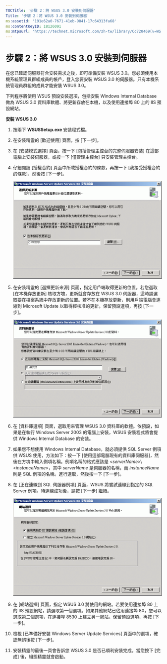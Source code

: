 ```yaml
---
TOCTitle: '步驟 2：將 WSUS 3.0 安裝到伺服器'
Title: '步驟 2：將 WSUS 3.0 安裝到伺服器'
ms:assetid: '191e62a0-7671-41eb-9841-17c64313fa68'
ms:contentKeyID: 18126091
ms:mtpsurl: 'https://technet.microsoft.com/zh-tw/library/Cc720469(v=WS.10)'
---
```


步驟 2：將 WSUS 3.0 安裝到伺服器
================================

在您已確認伺服器符合安裝需求之後，即可準備安裝 WSUS 3.0。您必須使用本機系統管理員群組成員的帳戶，登入您要安裝 WSUS 3.0 的伺服器。只有本機系統管理員群組的成員才能安裝 WSUS 3.0。

下列程序將使用 WSUS 預設安裝選項，包括安裝 Windows Internal Database 做為 WSUS 3.0 資料庫軟體、將更新存放在本機，以及使用連接埠 80 上的 IIS 預設網站。

**安裝 WSUS 3.0**
1.  按兩下 **WSUSSetup.exe** 安裝程式檔。

2.  在安裝精靈的 \[歡迎使用\] 頁面，按 \[下一步\]。

3.  在 \[安裝模式選擇\] 頁面，按一下 \[包括管理主控台的完整伺服器安裝\] 在這部電腦上安裝伺服器，或按一下 \[僅管理主控台\] 只安裝管理主控台。

4.  仔細閱讀 \[授權合約\] 頁面中所載授權合約的條款，再按一下 \[我接受授權合約的條款\]，然後按 \[下一步\]。

    ![](images/Cc720469.fa6ac6a6-6814-4b7e-96e8-e08af5e534b8(WS.10).gif)

5.  在安裝精靈的 \[選擇更新來源\] 頁面，指定用戶端取得更新的位置。若您選取 \[在本機存放更新\] 核取方塊，更新就會存放在 WSUS 3.0 伺服器，這時請選取要在檔案系統中存放更新的位置。若不在本機存放更新，則用戶端電腦會連線到 Microsoft Update 以取得經核准的更新。保留預設選項，再按 \[下一步\]。

    ![](images/Cc720469.c8bac396-ca39-4491-8b0c-742a0e470535(WS.10).gif)

6.  在 \[資料庫選項\] 頁面，選取用來管理 WSUS 3.0 資料庫的軟體。依預設，如果是在執行 Windows Server 2003 的電腦上安裝，WSUS 安裝程式將會提供 Windows Internal Database 的安裝。

7.  如果您不想使用 Windows Internal Database，就必須提供 SQL Server 例項供 WSUS 使用，方法如下：按一下 \[使用這部電腦現有的資料庫伺服器\]，然後在方塊中輸入例項名稱。例項名稱的格式應該是 &lt;*serverName*&gt;\\&lt;*instanceName*&gt;，其中 *serverName* 是伺服器的名稱，而 *instanceName* 則是 SQL 例項的名稱。進行選取，然後按一下 \[下一步\]。

8.  在 \[正在連線到 SQL 伺服器例項\] 頁面，WSUS 將嘗試連線到指定的 SQL Server 例項。待連線成功後，請按 \[下一步\] 繼續。

    ![](images/Cc720469.36c6af0c-a61e-4151-ae50-c754a106cb1b(WS.10).gif)

9.  在 \[網站選擇\] 頁面，指定 WSUS 3.0 將使用的網站。若要使用連接埠 80 上的 IIS 預設網站，請選取第一個選項。如果其他網站已佔用連接埠 80，您可以選取第二個選項，在連接埠 8530 上建立另一網站。保留預設選項，再按 \[下一步\]。

10. 檢視 \[已準備好安裝 Windows Server Update Services\] 頁面中的選項，確認無誤後按 \[下一步\]。

11. 安裝精靈的最後一頁會告訴您 WSUS 3.0 是否已順利安裝完成。當您按下 \[完成\] 後，組態精靈就會啟動。
